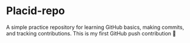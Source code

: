 # Placid-repo
A simple practice repository for learning GitHub basics, making commits, and tracking contributions.
This is my first GitHub push contribution 🚀
